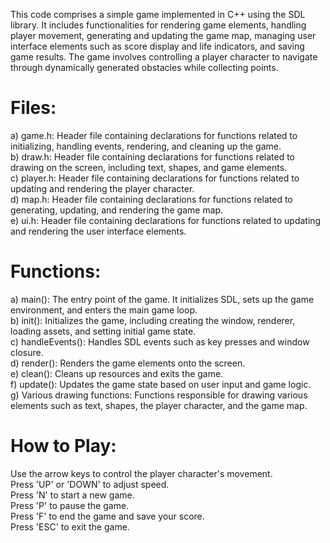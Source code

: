 This code comprises a simple game implemented in C++ using the SDL library. It includes functionalities for rendering game elements, handling player movement, generating and updating the game map, managing user interface elements such as score display and life indicators, and saving game results. The game involves controlling a player character to navigate through dynamically generated obstacles while collecting points.

# Files:
  a) game.h: Header file containing declarations for functions related to initializing, handling events, rendering, and cleaning up the game.  
  b) draw.h: Header file containing declarations for functions related to drawing on the screen, including text, shapes, and game elements.  
  c) player.h: Header file containing declarations for functions related to updating and rendering the player character.  
  d) map.h: Header file containing declarations for functions related to generating, updating, and rendering the game map.  
  e) ui.h: Header file containing declarations for functions related to updating and rendering the user interface elements.  

# Functions:
  a) main(): The entry point of the game. It initializes SDL, sets up the game environment, and enters the main game loop.  
  b) init(): Initializes the game, including creating the window, renderer, loading assets, and setting initial game state.  
  c) handleEvents(): Handles SDL events such as key presses and window closure.  
  d) render(): Renders the game elements onto the screen.  
  e) clean(): Cleans up resources and exits the game.  
  f) update(): Updates the game state based on user input and game logic.  
  g) Various drawing functions: Functions responsible for drawing various elements such as text, shapes, the player character, and the game map.  

# How to Play:
Use the arrow keys to control the player character's movement.  
Press 'UP' or 'DOWN' to adjust speed.  
Press 'N' to start a new game.  
Press 'P' to pause the game.  
Press 'F' to end the game and save your score.  
Press 'ESC' to exit the game.  
 
